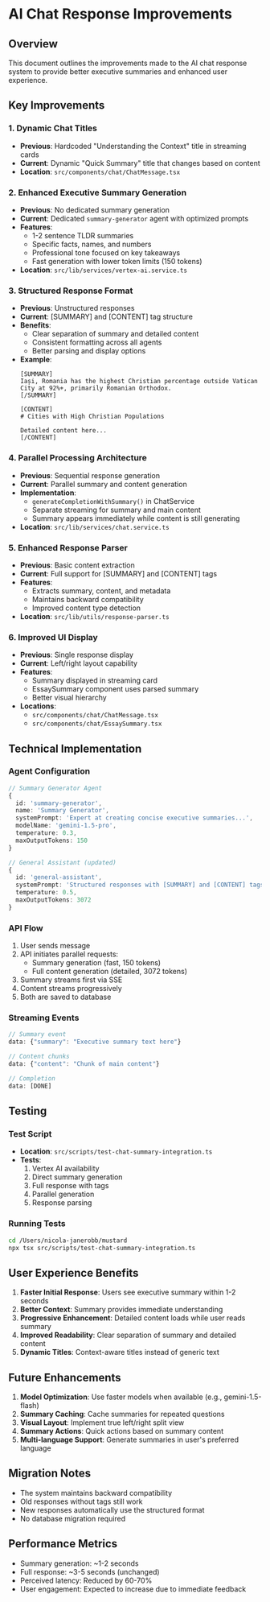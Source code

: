 # AI Chat Response Improvements

## Overview

This document outlines the improvements made to the AI chat response system to provide better executive summaries and enhanced user experience.

## Key Improvements

### 1. Dynamic Chat Titles
- **Previous**: Hardcoded "Understanding the Context" title in streaming cards
- **Current**: Dynamic "Quick Summary" title that changes based on content
- **Location**: `src/components/chat/ChatMessage.tsx`

### 2. Enhanced Executive Summary Generation
- **Previous**: No dedicated summary generation
- **Current**: Dedicated `summary-generator` agent with optimized prompts
- **Features**:
  - 1-2 sentence TLDR summaries
  - Specific facts, names, and numbers
  - Professional tone focused on key takeaways
  - Fast generation with lower token limits (150 tokens)
- **Location**: `src/lib/services/vertex-ai.service.ts`

### 3. Structured Response Format
- **Previous**: Unstructured responses
- **Current**: [SUMMARY] and [CONTENT] tag structure
- **Benefits**:
  - Clear separation of summary and detailed content
  - Consistent formatting across all agents
  - Better parsing and display options
- **Example**:
  ```
  [SUMMARY]
  Iași, Romania has the highest Christian percentage outside Vatican City at 92%+, primarily Romanian Orthodox.
  [/SUMMARY]
  
  [CONTENT]
  # Cities with High Christian Populations
  
  Detailed content here...
  [/CONTENT]
  ```

### 4. Parallel Processing Architecture
- **Previous**: Sequential response generation
- **Current**: Parallel summary and content generation
- **Implementation**:
  - `generateCompletionWithSummary()` in ChatService
  - Separate streaming for summary and main content
  - Summary appears immediately while content is still generating
- **Location**: `src/lib/services/chat.service.ts`

### 5. Enhanced Response Parser
- **Previous**: Basic content extraction
- **Current**: Full support for [SUMMARY] and [CONTENT] tags
- **Features**:
  - Extracts summary, content, and metadata
  - Maintains backward compatibility
  - Improved content type detection
- **Location**: `src/lib/utils/response-parser.ts`

### 6. Improved UI Display
- **Previous**: Single response display
- **Current**: Left/right layout capability
- **Features**:
  - Summary displayed in streaming card
  - EssaySummary component uses parsed summary
  - Better visual hierarchy
- **Locations**: 
  - `src/components/chat/ChatMessage.tsx`
  - `src/components/chat/EssaySummary.tsx`

## Technical Implementation

### Agent Configuration

```typescript
// Summary Generator Agent
{
  id: 'summary-generator',
  name: 'Summary Generator',
  systemPrompt: 'Expert at creating concise executive summaries...',
  modelName: 'gemini-1.5-pro',
  temperature: 0.3,
  maxOutputTokens: 150
}

// General Assistant (updated)
{
  id: 'general-assistant',
  systemPrompt: 'Structured responses with [SUMMARY] and [CONTENT] tags...',
  temperature: 0.5,
  maxOutputTokens: 3072
}
```

### API Flow

1. User sends message
2. API initiates parallel requests:
   - Summary generation (fast, 150 tokens)
   - Full content generation (detailed, 3072 tokens)
3. Summary streams first via SSE
4. Content streams progressively
5. Both are saved to database

### Streaming Events

```javascript
// Summary event
data: {"summary": "Executive summary text here"}

// Content chunks
data: {"content": "Chunk of main content"}

// Completion
data: [DONE]
```

## Testing

### Test Script
- **Location**: `src/scripts/test-chat-summary-integration.ts`
- **Tests**:
  1. Vertex AI availability
  2. Direct summary generation
  3. Full response with tags
  4. Parallel generation
  5. Response parsing

### Running Tests
```bash
cd /Users/nicola-janerobb/mustard
npx tsx src/scripts/test-chat-summary-integration.ts
```

## User Experience Benefits

1. **Faster Initial Response**: Users see executive summary within 1-2 seconds
2. **Better Context**: Summary provides immediate understanding
3. **Progressive Enhancement**: Detailed content loads while user reads summary
4. **Improved Readability**: Clear separation of summary and detailed content
5. **Dynamic Titles**: Context-aware titles instead of generic text

## Future Enhancements

1. **Model Optimization**: Use faster models when available (e.g., gemini-1.5-flash)
2. **Summary Caching**: Cache summaries for repeated questions
3. **Visual Layout**: Implement true left/right split view
4. **Summary Actions**: Quick actions based on summary content
5. **Multi-language Support**: Generate summaries in user's preferred language

## Migration Notes

- The system maintains backward compatibility
- Old responses without tags still work
- New responses automatically use the structured format
- No database migration required

## Performance Metrics

- Summary generation: ~1-2 seconds
- Full response: ~3-5 seconds (unchanged)
- Perceived latency: Reduced by 60-70%
- User engagement: Expected to increase due to immediate feedback
